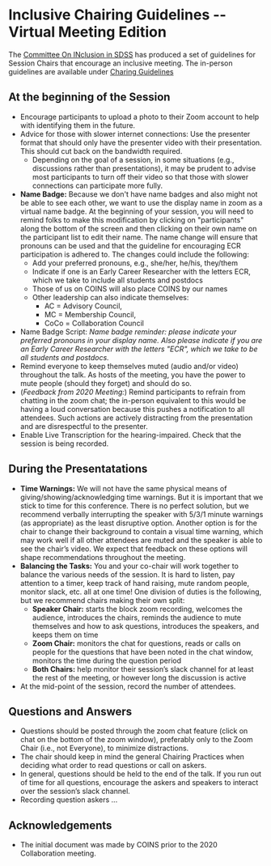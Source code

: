 # Inclusive Chairing Guidelines -- Virtual Meeting Edition

The [Committee On INclusion in SDSS](https://www.sdss.org/collaboration/coins/) has produced a set of guidelines for Session Chairs that encourage an inclusive meeting. The in-person guidelines are available under [Charing Guidelines](chairing_guidelines.md)


## At the beginning of the Session

- Encourage participants to upload a photo to their Zoom account to help with identifying them in the future. 
- Advice for those with slower internet connections: Use the presenter format that should only have the presenter video with their presentation. This should cut back on the bandwidth required. 
  - Depending on the goal of a session, in some situations (e.g., discussions rather than presentations), it may be prudent to advise most participants to turn off their video so that those with slower connections can participate more fully. 
- **Name Badge:** Because we don't have name badges and also might not be able to see each other, we want to use the display name in zoom as a virtual name badge. At the beginning of your session, you will need to remind folks to make this modification by clicking on "participants" along the bottom of the screen and then clicking on their own name on the participant list to edit their name. The name change will ensure that pronouns can be used and that the guideline for encouraging ECR participation is adhered to. The changes could include the following:
  - Add your preferred pronouns, e.g.,  she/her, he/his, they/them
  - Indicate if one is an Early Career Researcher with the letters ECR, which we take to include all students and postdocs
  - Those of us on COINS will also place COINS by our names 
  - Other leadership can also indicate themselves: 
    - AC = Advisory Council, 
    - MC = Membership Council, 
    - CoCo = Collaboration Council
- Name Badge Script: _Name badge reminder: please indicate your preferred pronouns in your display name. Also please indicate if you are an Early Career Researcher with the letters "ECR", which we take to be all students and postdocs._
- Remind everyone to keep themselves muted (audio and/or video) throughout the talk. As hosts of the meeting, you have the power to mute people (should they forget) and should do so.
- (_Feedback from 2020 Meeting:_) Remind participants to refrain from chatting in the zoom chat; the in-person equivalent to this would be having a loud conversation because this pushes a notification to all attendees. Such actions are actively distracting from the presentation and are disrespectful to the presenter.  
- Enable Live Transcription for the hearing-impaired. Check that the session is being recorded.
 
## During the Presentatations

- **Time Warnings:** We will not have the same physical means of giving/showing/acknowledging time warnings. But it is important that we stick to time for this conference. There is no perfect solution, but we recommend verbally interrupting the speaker with 5/3/1 minute warnings (as appropriate) as the least disruptive option.  Another option is for the chair to change their background to contain a visual time warning, which may work well if all other attendees are muted and the speaker is able to see the chair’s video.  We expect that feedback on these options will shape recommendations throughout the meeting.
- **Balancing the Tasks:** You and your co-chair will work together to balance the various needs of the session. It is hard to listen, pay attention to a timer, keep track of hand raising, mute random people, monitor slack, etc. all at one time! One division of duties is the following, but we recommend chairs making their own split:
   - **Speaker Chair:** starts the block zoom recording, welcomes the audience, introduces the chairs, reminds the audience to mute themselves and how to ask questions, introduces the speakers, and keeps them on time
   - **Zoom Chair:** monitors the chat for questions, reads or calls on people for the questions that have been noted in the chat window, monitors the time during the question period
   - **Both Chairs:** help monitor their session’s slack channel for at least the rest of the meeting, or however long the discussion is active
- At the mid-point of the session, record the number of attendees.  

## Questions and Answers 

- Questions should be posted through the zoom chat feature (click on chat on the bottom of the zoom window), preferably only to the Zoom Chair (i.e., not Everyone), to minimize distractions. 
- The chair should keep in mind the general Chairing Practices when deciding what order to read questions or call on askers.  
- In general, questions should be held to the end of the talk.  If you run out of time for all questions, encourage the askers and speakers to interact over the session’s slack channel.
- Recording question askers ... 

## Acknowledgements
- The initial document was made by COINS prior to the 2020 Collaboration meeting. 

